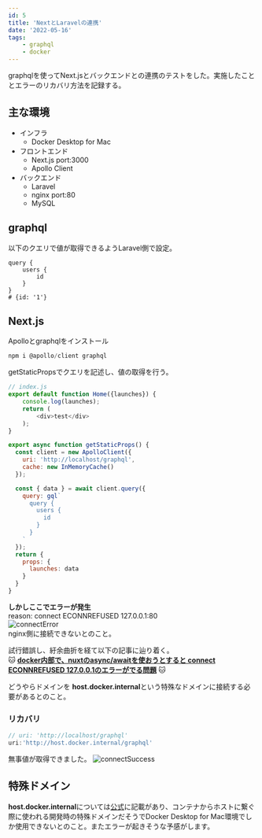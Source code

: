 ```yaml
---
id: 5
title: 'NextとLaravelの連携'
date: '2022-05-16'
tags: 
    - graphql
    - docker
---
```


graphqlを使ってNext.jsとバックエンドとの連携のテストをした。実施したこととエラーのリカバリ方法を記録する。  

## 主な環境  
- インフラ
  - Docker Desktop for Mac
- フロントエンド
    - Next.js port:3000
    - Apollo Client
- バックエンド
    - Laravel
    - nginx port:80
    - MySQL

## graphql  
以下のクエリで値が取得できるようLaravel側で設定。
``` 
query {
    users {
        id
    }
}
# {id: '1'}
```
## Next.js  
Apolloとgraphqlをインストール
``` javascript
npm i @apollo/client graphql 
```
getStaticPropsでクエリを記述し、値の取得を行う。
``` javascript
// index.js
export default function Home({launches}) {
    console.log(launches);
    return (
        <div>test</div>
    );
}

export async function getStaticProps() {
  const client = new ApolloClient({
    uri: 'http://localhost/graphql',
    cache: new InMemoryCache()
  });

  const { data } = await client.query({
    query: gql`
      query {
        users {
          id
        }
      }
    `
  });
  return {
    props: {
      launches: data
    }
  }
}
```
**しかしここでエラーが発生**  
reason: connect ECONNREFUSED 127.0.0.1:80  
![connectError](/images/postimages/nexttolaravelerror.png)  
nginx側に接続できないとのこと。 

試行錯誤し、紆余曲折を経て以下の記事に辿り着く。  
:cat: [**docker内部で、nuxtのasync/awaitを使おうとすると connect ECONNREFUSED 127.0.0.1のエラーがでる問題**](https://teratail.com/questions/209931) :cat:   

どうやらドメインを **host.docker.internal**という特殊なドメインに接続する必要があるとのこと。  

### リカバリ
``` javascript
// uri: 'http://localhost/graphql'
uri:'http://host.docker.internal/graphql'
```

無事値が取得できました。
![connectSuccess](/images/postimages/connectedlaravel.png)  

## 特殊ドメイン
**host.docker.internal**については[公式](https://docs.docker.com/desktop/mac/networking/#use-cases-and-workarounds)に記載があり、コンテナからホストに繋ぐ際に使われる開発時の特殊ドメインだそうでDocker Desktop for Mac環境でしか使用できないとのこと。またエラーが起きそうな予感がします。